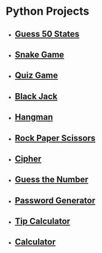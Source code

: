 <h1>Python Projects</h1>
<ul>
    <li><h2><a href="https://github.com/jungheeyu/python-projects/tree/main/us-states-game">Guess 50 States</a></h2></li>
    <li><h2><a href="https://github.com/jungheeyu/python-projects/blob/main/snake_game">Snake Game</a></h2></li>
    <li><h2><a href="https://github.com/jungheeyu/python-projects/blob/main/quiz-game">Quiz Game</a></h2></li>
    <li><h2><a href="https://github.com/jungheeyu/python-projects/blob/main/blackjack">Black Jack</a></h2></li>
    <li><h2><a href="https://github.com/jungheeyu/python-projects/blob/main/hangman">Hangman</a></h2></li>
    <li><h2><a href="https://github.com/jungheeyu/python-projects/blob/main/rock_paper_scissors">Rock Paper Scissors</a></h2></li>
    <li><h2><a href="https://github.com/jungheeyu/python-projects/blob/main/cipher">Cipher</a></h2></li>
    <li><h2><a href="https://github.com/jungheeyu/python-projects/blob/main/guess_the_number">Guess the Number</a></h2></li>
    <li><h2><a href="https://github.com/jungheeyu/python-projects/blob/main/password_generator">Password Generator</a></h2></li>
    <li><h2><a href="https://github.com/jungheeyu/python-projects/blob/main/tip_calculator">Tip Calculator</a></h2></li>
    <li><h2><a href="https://github.com/jungheeyu/python-projects/blob/main/calculator">Calculator</a></h2></li>  
  <!--     <li><h2><a href=""></a></h2></li> -->
<ul>
